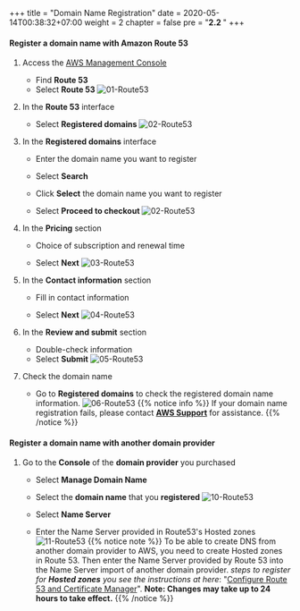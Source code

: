 +++
title = "Domain Name Registration"
date = 2020-05-14T00:38:32+07:00
weight = 2
chapter = false
pre = "<b>2.2 </b>"
+++

#### Register a domain name with Amazon Route 53

1. Access the [AWS Management Console](https://aws.amazon.com/vi/free/?gclid=CjwKCAjw_ZC2BhAQEiwAXSgClvWbbk-Y8aK5QEAweAN7K8tLmdmvIiZuLvrcXaHfX9HrfLJlZr3U2xoC6y4QAvD_BwE&trk=c4f45c53-585c-4b31-8fbf-d39fbcdc603a&sc_channel=ps&ef_id=CjwKCAjw_ZC2BhAQEiwAXSgClvWbbk-Y8aK5QEAweAN7K8tLmdmvIiZuLvrcXaHfX9HrfLJlZr3U2xoC6y4QAvD_BwE:G:s&s_kwcid=AL!4422!3!637354294239!e!!g!!aws!19043613274!143453611386&all-free-tier.sort-by=item.additionalFields.SortRank&all-free-tier.sort-order=asc&awsf.Free%20Tier%20Types=*all&awsf.Free%20Tier%20Categories=*all)

   - Find **Route 53**
   - Select **Route 53**
     ![01-Route53](/images/2/2-03-domain.png?width=90pc)

2. In the **Route 53** interface

   - Select **Registered domains**
     ![02-Route53](/images/2/2-04-domain.png?width=90pc)

3. In the **Registered domains** interface

   - Enter the domain name you want to register

   - Select **Search**

   - Click **Select** the domain name you want to register

   - Select **Proceed to checkout**
     ![02-Route53](/images/2/2-05-domain.png?width=90pc)

4. In the **Pricing** section

   - Choice of subscription and renewal time

   - Select **Next**
     ![03-Route53](/images/2/2-06-domain.png?width=90pc)

5. In the **Contact information** section

   - Fill in contact information

   - Select **Next**
     ![04-Route53](/images/2/2-07-domain.png?width=90pc)

6. In the **Review and submit** section

   - Double-check information
   - Select **Submit**
     ![05-Route53](/images/2/2-08-domain.png?width=90pc)

7. Check the domain name

   - Go to **Registered domains** to check the registered domain name information.
     ![06-Route53](/images/2/2-09-domain.png?width=90pc)
     {{% notice info %}}
     If your domain name registration fails, please contact [**AWS Support**](https://support.console.aws.amazon.com/) for assistance.
     {{% /notice %}}

#### Register a domain name with another domain provider

1. Go to the **Console** of the **domain provider** you purchased

   - Select **Manage Domain Name**

   - Select the **domain name** that you **registered**
     ![10-Route53](/images/2/2-10-domain.png?width=90pc)

   - Select **Name Server**

   - Enter the Name Server provided in Route53's Hosted zones
     ![11-Route53](/images/2/2-11-domain.png?width=90pc)
     {{% notice note %}}
     To be able to create DNS from another domain provider to AWS, you need to create Hosted zones in Route 53. Then enter the Name Server provided by Route 53 into the Name Server import of another domain provider. _steps to register for **Hosted zones** you see the instructions at here_: "[Configure Route 53 and Certificate Manager](3-deployment-frontend/3-Route53-ACM)". **Note: Changes may take up to 24 hours to take effect.**
     {{% /notice %}}
